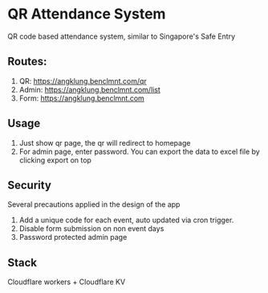 # QR Attendance System

QR code based attendance system, similar to Singapore's Safe Entry

## Routes:

1. QR: https://angklung.benclmnt.com/qr
2. Admin: https://angklung.benclmnt.com/list
3. Form: https://angklung.benclmnt.com

## Usage

1. Just show qr page, the qr will redirect to homepage
2. For admin page, enter password. You can export the data to excel file by clicking export on top

## Security

Several precautions applied in the design of the app

1. Add a unique code for each event, auto updated via cron trigger.
2. Disable form submission on non event days
3. Password protected admin page

## Stack

Cloudflare workers + Cloudflare KV
